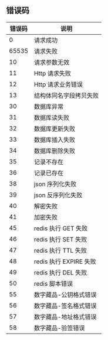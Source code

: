 ## 错误码

 |  错误码 	|  说明                   	|
|---------	|-------------------------	|
|  0      	|  请求成功               	|
|  65535  	|  请求失败               	|
|  10     	|  请求参数无效           	|
|  11     	|  Http 请求失败           	|
|  12     	|  Http 请求业务错误       	|
|  13     	|  结构体同名字段拷贝失败 	|
|  30     	|  数据库异常             	|
|  31     	|  数据库读失败           	|
|  32     	|  数据库更新失败         	|
|  33     	|  数据库插入失败         	|
|  34     	|  数据库删除失败         	|
|  35     	|  记录不存在             	|
|  36     	|  记录已存在             	|
|  38     	|  json 序列化失败         	|
|  39     	|  json 反序列化失败       	|
|  40     	|  解密失败               	|
|  41     	|  加密失败               	|
|  45     	|  redis 执行 GET 失败       	|
|  46     	|  redis 执行 SET 失败       	|
|  47     	|  redis 执行 TTL 失败       	|
|  48     	|  redis 执行 EXPIRE 失败    	|
|  49     	|  redis 执行 DEL 失败       	|
|  50     	|  redis 脚本错误          	|
|  55     	|  数字藏品-公钥格式错误  	|
|  56     	|  数字藏品-签名格式错误  	|
|  57     	|  数字藏品-地址格式错误  	|
|  58     	|  数字藏品-验签错误      	|
